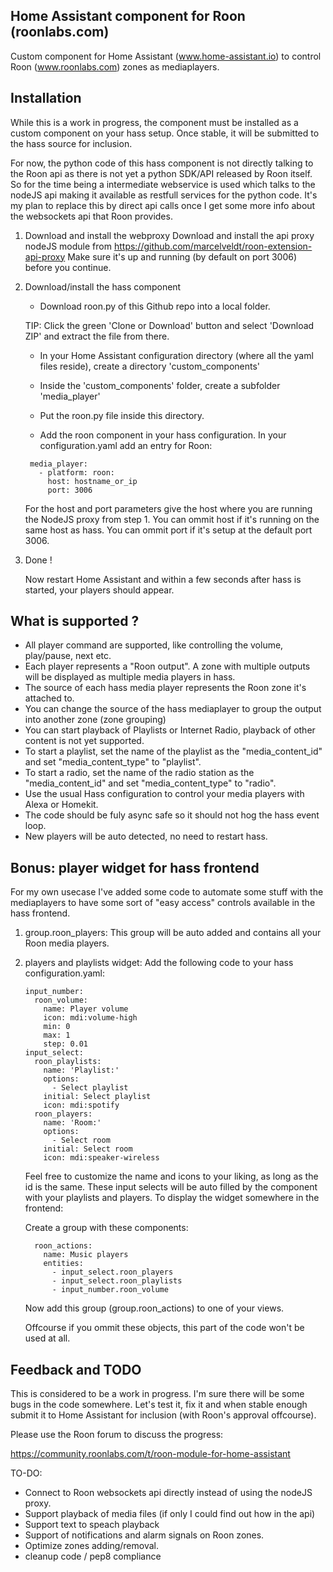 ## Home Assistant component for Roon (roonlabs.com)

Custom component for Home Assistant (www.home-assistant.io) to control Roon (www.roonlabs.com) zones as mediaplayers.


## Installation

While this is a work in progress, the component must be installed as a custom component on your hass setup.
Once stable, it will be submitted to the hass source for inclusion.

For now, the python code of this hass component is not directly talking to the Roon api as there is not yet a python SDK/API released by Roon itself.
So for the time being a intermediate webservice is used which talks to the nodeJS api making it available as restfull services for the python code.
It's my plan to replace this by direct api calls once I get some more info about the websockets api that Roon provides.


1. Download and install the webproxy
    Download and install the api proxy nodeJS module from https://github.com/marcelveldt/roon-extension-api-proxy
    Make sure it's up and running (by default on port 3006) before you continue.


2. Download/install the hass component

   * Download roon.py of this Github repo into a local folder. 

   TIP: Click the green 'Clone or Download' button and select 'Download ZIP' and extract the file from there.

   * In your Home Assistant configuration directory (where all the yaml files reside), create a directory 'custom_components'

   * Inside the 'custom_components' folder, create a subfolder 'media_player'

   * Put the roon.py file inside this directory.

   * Add the roon component in your hass configuration. In your configuration.yaml add an entry for Roon:

   ```
    media_player:
      - platform: roon:
        host: hostname_or_ip
        port: 3006
    ```

    For the host and port parameters give the host where you are running the NodeJS proxy from step 1.
    You can ommit host if it's running on the same host as hass.
    You can ommit port if it's setup at the default port 3006.


3. Done !

    Now restart Home Assistant and within a few seconds after hass is started, your players should appear.


## What is supported ?

* All player command are supported, like controlling the volume, play/pause, next etc.
* Each player represents a "Roon output". A zone with multiple outputs will be displayed as multiple media players in hass.
* The source of each hass media player represents the Roon zone it's attached to.
* You can change the source of the hass mediaplayer to group the output into another zone (zone grouping)
* You can start playback of Playlists or Internet Radio, playback of other content is not yet supported.
* To start a playlist, set the name of the playlist as the "media_content_id" and set "media_content_type" to "playlist".
* To start a radio, set the name of the radio station as the "media_content_id" and set "media_content_type" to "radio".
* Use the usual Hass configuration to control your media players with Alexa or Homekit.
* The code should be fuly async safe so it should not hog the hass event loop.
* New players will be auto detected, no need to restart hass.


## Bonus: player widget for hass frontend
For my own usecase I've added some code to automate some stuff with the mediaplayers to have some sort of "easy access" controls available in the hass frontend.

1. group.roon_players: This group will be auto added and contains all your Roon media players.

2. players and playlists widget: 
    Add the following code to your hass configuration.yaml:
    ```
    input_number:
      roon_volume:
        name: Player volume
        icon: mdi:volume-high
        min: 0
        max: 1
        step: 0.01
    input_select:
      roon_playlists:
        name: 'Playlist:'
        options:
          - Select playlist
        initial: Select playlist
        icon: mdi:spotify
      roon_players:
        name: 'Room:'
        options:
          - Select room
        initial: Select room
        icon: mdi:speaker-wireless
    ```

    Feel free to customize the name and icons to your liking, as long as the id is the same.
    These input selects will be auto filled by the component with your playlists and players.
    To display the widget somewhere in the frontend:

    Create a group with these components:

    ```
      roon_actions:
        name: Music players
        entities:
          - input_select.roon_players
          - input_select.roon_playlists
          - input_number.roon_volume
    ```

    Now add this group (group.roon_actions) to one of your views.
    
    Offcourse if you ommit these objects, this part of the code won't be used at all.


## Feedback and TODO

This is considered to be a work in progress. I'm sure there will be some bugs in the code somewhere.
Let's test it, fix it and when stable enough submit it to Home Assistant for inclusion (with Roon's approval offcourse).

Please use the Roon forum to discuss the progress:

https://community.roonlabs.com/t/roon-module-for-home-assistant


TO-DO:

* Connect to Roon websockets api directly instead of using the nodeJS proxy.
* Support playback of media files (if only I could find out how in the api)
* Support text to speach playback
* Support of notifications and alarm signals on Roon zones.
* Optimize zones adding/removal.
* cleanup code / pep8 compliance






